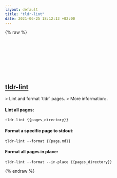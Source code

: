 ```yaml
---
layout: default
title: "tldr-lint"
date: 2021-06-25 18:12:13 +02:00
---
```

{% raw %}
<h2 id="tldr-lint">
  <a href="/en/common/tldr-lint.html">tldr-lint</a> <a href="#tldr-lint"><svg class="icon">
    <use href="/assets/images/unicode_sprite.svg#link" />
  </svg></a>
</h2>
> Lint and format `tldr` pages.
> More information: <https://github.com/tldr-pages/tldr-lint>.

#### Lint all pages:
```shell
tldr-lint {{pages_directory}}
```
#### Format a specific page to stdout:
```shell
tldr-lint --format {{page.md}}
```
#### Format all pages in place:
```shell
tldr-lint --format --in-place {{pages_directory}}
```
{% endraw %}